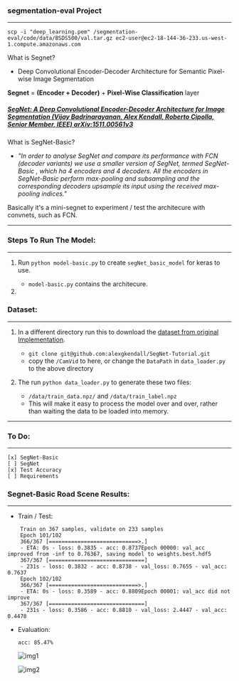 ### segmentation-eval Project
---
`scp -i "deep_learning.pem" /segmentation-eval/code/data/BSDS500/val.tar.gz ec2-user@ec2-18-144-36-233.us-west-1.compute.amazonaws.com`

What is Segnet?

* Deep Convolutional Encoder-Decoder Architecture for Semantic Pixel-wise Image Segmentation

 **Segnet** = **(Encoder + Decoder)** +  **Pixel-Wise Classification** layer

##### *[SegNet: A Deep Convolutional Encoder-Decoder Architecture for Image Segmentation (Vijay Badrinarayanan, Alex Kendall, Roberto Cipolla, Senior Member, IEEE) arXiv:1511.00561v3](https://arxiv.org/abs/1511.00561)*


What is SegNet-Basic?

* *"In order to analyse SegNet and compare its performance with FCN  (decoder  variants)  we  use  a  smaller  version  of  SegNet, termed SegNet-Basic ,  which  ha  4  encoders  and  4  decoders. All the encoders in SegNet-Basic perform max-pooling and subsampling and the corresponding decoders upsample its input using the  received  max-pooling  indices."*

Basically it's a mini-segnet to experiment / test the architecure with convnets, such as FCN.


 -----

### Steps To Run The Model:
---

1. Run `python model-basic.py` to create `segNet_basic_model` for keras to use.
	
	* `model-basic.py` contains the architecure.

2. 



### Dataset:
---

1. In a different directory run this to download the [dataset from original Implementation](https://github.com/alexgkendall/SegNet-Tutorial).
	* `git clone git@github.com:alexgkendall/SegNet-Tutorial.git`
	* copy the `/CamVid` to here, or change the `DataPath` in `data_loader.py` to the above directory
2. The run `python data_loader.py` to generate these two files:
	
	* `/data/train_data.npz/` and `/data/train_label.npz`
	* This will make it easy to process the model over and over, rather than waiting the data to be loaded into memory.



----


### To Do:
----

	[x] SegNet-Basic
	[ ] SegNet
	[x] Test Accuracy
	[ ] Requirements


### Segnet-Basic Road Scene Results:
--------

* Train / Test:

```
	Train on 367 samples, validate on 233 samples
	Epoch 101/102
	366/367 [============================>.] 
	- ETA: 0s - loss: 0.3835 - acc: 0.8737Epoch 00000: val_acc improved from -inf to 0.76367, saving model to weights.best.hdf5
	367/367 [==============================] 
	- 231s - loss: 0.3832 - acc: 0.8738 - val_loss: 0.7655 - val_acc: 0.7637
	Epoch 102/102
	366/367 [============================>.] 
	- ETA: 0s - loss: 0.3589 - acc: 0.8809Epoch 00001: val_acc did not improve
	367/367 [==============================] 
	- 231s - loss: 0.3586 - acc: 0.8810 - val_loss: 2.4447 - val_acc: 0.4478
```


* Evaluation:


	`acc: 85.47%`


    ![img1](./imgs_results/segmented_road_scene.png)


	![img2](./imgs_results/real_road_scene.png)
